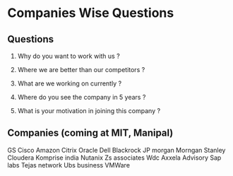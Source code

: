 # Companies Wise Questions

## Questions

1) Why do you want to work with us ?

2) Where we are better than our competitors ?

3) What are we working on currently ?

4) Where do you see the company in 5 years ?

5) What is your motivation in joining this company ?

## Companies (coming at MIT, Manipal)

GS
Cisco
Amazon
Citrix
Oracle
Dell
Blackrock
JP morgan
Morngan Stanley
Cloudera
Komprise india
Nutanix
Zs associates
Wdc
Axxela Advisory
Sap labs
Tejas network
Ubs business
VMWare
